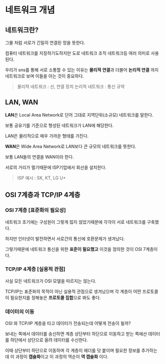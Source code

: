 네트워크 개념
=

## 네트워크란?

그물 처럼 서로가 긴밀히 연결된 망을 뜻한다.

컴퓨터 네트워크를 지칭하기도하지만 도로 네트워크 조직 네트워크등 여러 의미로 사용된다.

우리가 sns를 통해 서로 소통할 수 있는 이유는 **물리적 연결**과 더불어 **논리적 연결** 까지 네트워크로 보며 이들을 아는 것이 중요하다.

> 물리적 네트워크 : 선, 연결 장치 논리적 네트워크 : 통신 규약

## LAN, WAN

**LAN**은 Local Area Network로 단어 그대로 지역단위(소규모) 네트워크를 말한다.

보통 공유기를 기준으로 형성된 네트워크가 LAN에 해당한다.

LAN은 물리적으로 매우 가까운 형태를 가진다.

**WAN**은 Wide Area Network로 LAN보다 큰 규모의 네트워크를 뜻한다.

보통 LAN들의 연결을 WAN이라 한다.

서로의 거리가 멀기때문에 ISP기업에서 회선을 설치한다.

>ISP 예시 : SK, KT, LG U+

## OSI 7계층과 TCP/IP 4계층

### OSI 7계층 [표준화의 필요성]

네트워크 초기에는 구성원이 그렇게 많지 않았기때문에 각각이 서로 네트워크를 구축했다.

하지만 인터넷이 발전하면서 서로간의 통신에 호환문제가 생겨났다.

그렇기때문에 네트워크 통신을 위한 **표준이 필요했고** 이것을 정의한 것이 OSI 7계층이다.

### TCP/IP 4계층 [실용적 관점]

사실 모든 네트워크가 OSI 모델을 따르지는 않는다.

TCP/IP는 표준화의 목적이 아닌 실용적 관점으로 생겨났으며 각 계층이 어떤 프로토콜이 필요한지를 정해놓은 **프로토콜 집합**으로 봐도 좋다.

### 데이터의 이동

OSI 와 TCP/IP 계층을 타고 데이터가 전송되는데 어떻게 전송이 될까?

보내는 쪽에서 데이터를 송신하면 계층 상단부터 하단으로 이동하고 받는 쪽에선 데이터를 하단에서 상단으로 올려 데이터를 수신한다.

이때 상단부터 하단으로 이동하며 각 계층이 헤더를 덧 붙이며 필요한 정보를 추가하는데 이 과정이 **캡슐화**이고 이 과정의 역순이 **역 캡슐화** 이다.





